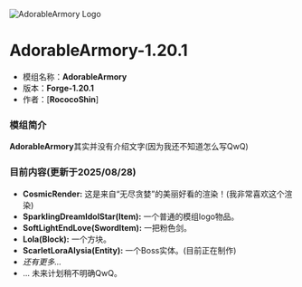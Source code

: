 ![AdorableArmory Logo](./logo.png)
# AdorableArmory-1.20.1
* 模组名称：**AdorableArmory**
* 版本：**Forge-1.20.1**
* 作者：[**RococoShin**]

### 模组简介
**AdorableArmory**其实并没有介绍文字(因为我还不知道怎么写QwQ)

### 目前内容(更新于2025/08/28)
* **CosmicRender:** 这是来自“无尽贪婪”的美丽好看的渲染！(我非常喜欢这个渲染)
* **SparklingDreamIdolStar(Item):** 一个普通的模组logo物品。
* **SoftLightEndLove(SwordItem):** 一把粉色剑。
* **Lola(Block):** 一个方块。
* **ScarletLoraAlysia(Entity):** 一个Boss实体。(目前正在制作)
* *还有更多...*
* ... 未来计划稍不明确QwQ。

